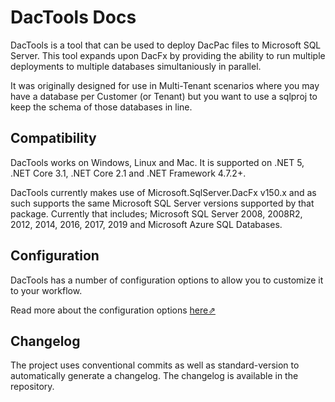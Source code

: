 # DacTools Docs
DacTools is a tool that can be used to deploy DacPac files to Microsoft SQL Server. This tool expands upon DacFx by providing the ability to run multiple deployments to multiple databases simultaniously in parallel.

It was originally designed for use in Multi-Tenant scenarios where you may have a database per Customer (or Tenant) but you want to use a sqlproj to keep the schema of those databases in line.

## Compatibility

DacTools works on Windows, Linux and Mac. It is supported on .NET 5, .NET Core 3.1, .NET Core 2.1 and .NET Framework 4.7.2+.

DacTools currently makes use of Microsoft.SqlServer.DacFx v150.x and as such supports the same Microsoft SQL Server versions supported by that package. Currently that includes; Microsoft SQL Server 2008, 2008R2, 2012, 2014, 2016, 2017, 2019 and Microsoft Azure SQL Databases.

## Configuration

DacTools has a number of configuration options to allow you to customize it to your workflow.

Read more about the configuration options [here⇗](configuration.md)

## Changelog

The project uses conventional commits as well as standard-version to automatically generate a changelog. The changelog is available in the repository.
